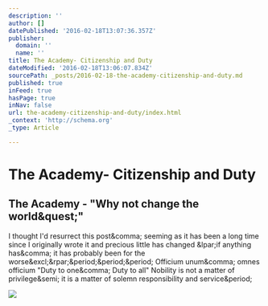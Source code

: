 ```yaml
---
description: ''
author: []
datePublished: '2016-02-18T13:07:36.357Z'
publisher:
  domain: ''
  name: ''
title: The Academy- Citizenship and Duty
dateModified: '2016-02-18T13:06:07.834Z'
sourcePath: _posts/2016-02-18-the-academy-citizenship-and-duty.md
published: true
inFeed: true
hasPage: true
inNav: false
url: the-academy-citizenship-and-duty/index.html
_context: 'http://schema.org'
_type: Article

---
```

# The Academy- Citizenship and Duty

<article style=""><h1>The Academy - "Why not change the world&amp;quest;"</h1><p>I thought I'd resurrect this post&amp;comma; seeming as it has been a long time since I originally wrote it and precious little has changed &amp;lpar;if anything has&amp;comma; it has probably been for the worse&amp;excl;&amp;rpar;&amp;period;&amp;period;&amp;period; Officium unum&amp;comma; omnes officium "Duty to one&amp;comma; Duty to all" Nobility is not a matter of privilege&amp;semi; it is a matter of solemn responsibility and service&amp;period;</p><img src="https://cdn-images-1.medium.com/max/800/1*l0NIp-RnLA3h56PgwTf1OA.jpeg" /></article>